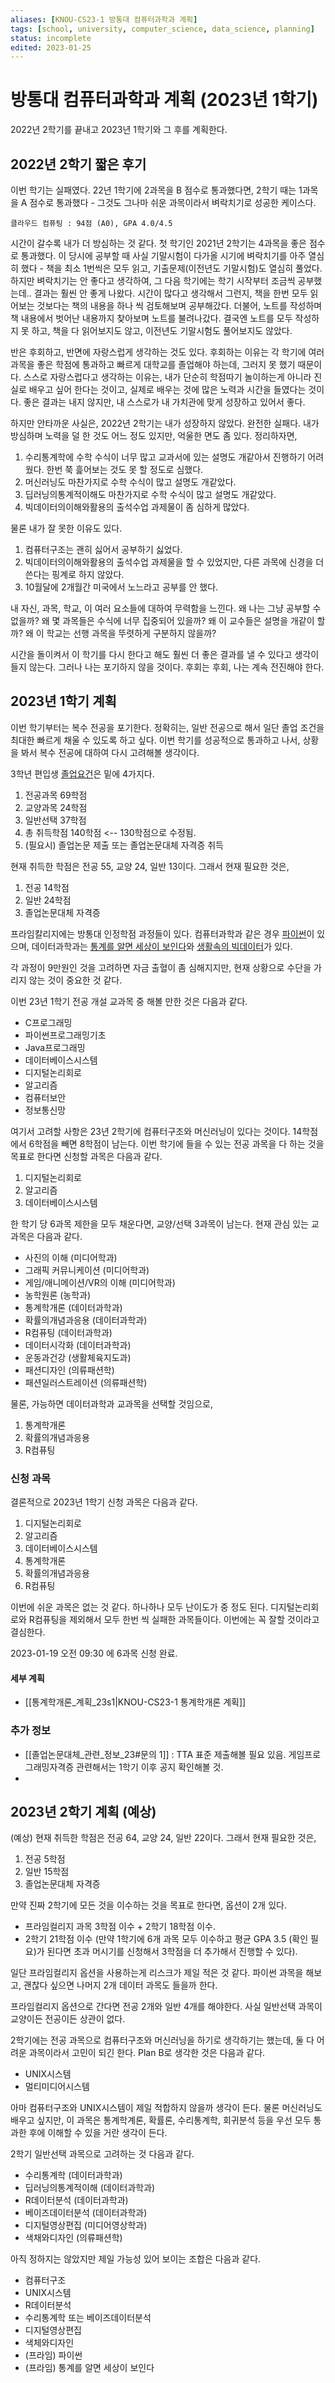 ```yaml
---
aliases: [KNOU-CS23-1 방통대 컴퓨터과학과 계획]
tags: [school, university, computer_science, data_science, planning]
status: incomplete
edited: 2023-01-25
---
```


# 방통대 컴퓨터과학과 계획 (2023년 1학기)
2022년 2학기를 끝내고 2023년 1학기와 그 후를 계획한다.

## 2022년 2학기 짧은 후기
이번 학기는 실패였다. 22년 1학기에 2과목을 B 점수로 통과했다면, 2학기 때는 1과목을 A 점수로 통과했다 - 그것도 그나마 쉬운 과목이라서 벼락치기로 성공한 케이스다.

	클라우드 컴퓨팅 : 94점 (A0), GPA 4.0/4.5

시간이 갈수록 내가 더 방심하는 것 같다. 첫 학기인 2021년 2학기는 4과목을 좋은 점수로 통과했다. 이 당시에 공부할 때 사실 기말시험이 다가올 시기에 벼락치기를 아주 열심히 했다 - 책을 최소 1번씩은 모두 읽고, 기출문제(이전년도 기말시험)도 열심히 풀었다. 하지만 벼락치기는 안 좋다고 생각하여, 그 다음 학기에는 학기 시작부터 조금씩 공부했는데.. 결과는 훨씬 안 좋게 나왔다. 시간이 많다고 생각해서 그런지, 책을 한번 모두 읽어보는 것보다는 책의 내용을 하나 씩 검토해보며 공부해갔다. 더불어, 노트를 작성하며 책 내용에서 벗어난 내용까지 찾아보며 노트를 불려나갔다. 결국엔 노트를 모두 작성하지 못 하고, 책을 다 읽어보지도 않고, 이전년도 기말시험도 풀어보지도 않았다.

반은 후회하고, 반면에 자랑스럽게 생각하는 것도 있다. 후회하는 이유는 각 학기에 여러 과목을 좋은 학점에 통과하고 빠르게 대학교를 졸업해야 하는데, 그러지 못 했기 때문이다. 스스로 자랑스럽다고 생각하는 이유는, 내가 단순히 학점따기 놀이하는게 아니라 진실로 배우고 싶어 한다는 것이고, 실제로 배우는 것에 많은 노력과 시간을 들였다는 것이다. 좋은 결과는 내지 않지만, 내 스스로가 내 가치관에 맞게 성장하고 있어서 좋다.

하지만 안타까운 사실은, 2022년 2학기는 내가 성장하지 않았다. 완전한 실패다. 내가 방심하며 노력을 덜 한 것도 어느 정도 있지만, 억울한 면도 좀 있다. 정리하자면,
1. 수리통계학에 수학 수식이 너무 많고 교과서에 있는 설명도 개같아서 진행하기 어려웠다. 한번 쭉 흝어보는 것도 못 할 정도로 심했다.
2. 머신러닝도 마찬가지로 수학 수식이 많고 설명도 개같았다.
3. 딥러닝의통계적이해도 마찬가지로 수학 수식이 많고 설명도 개같았다.
4. 빅데이터의이해와활용의 출석수업 과제물이 좀 심하게 많았다.

물론 내가 잘 못한 이유도 있다.
1. 컴퓨터구조는 괜히 싫어서 공부하기 싫었다.
2. 빅데이터의이해와활용의 출석수업 과제물을 할 수 있었지만, 다른 과목에 신경을 더 쓴다는 핑계로 하지 않았다.
3. 10월달에 2개월간 미국에서 노느라고 공부를 안 했다.

내 자신, 과목, 학교, 이 여러 요소들에 대하여 무력함을 느낀다. 왜 나는 그냥 공부할 수 없을까? 왜 몇 과목들은 수식에 너무 집중되어 있을까? 왜 이 교수들은 설명을 개같이 할까? 왜 이 학교는 선행 과목을 뚜렷하게 구분하지 않을까?

시간을 돌이켜서 이 학기를 다시 한다고 해도 훨씬 더 좋은 결과를 낼 수 있다고 생각이 들지 않는다. 그러나 나는 포기하지 않을 것이다. 후회는 후회, 나는 계속 전진해야 한다.

## 2023년 1학기 계획
이번 학기부터는 복수 전공을 포기한다. 정확히는, 일반 전공으로 해서 일단 졸업 조건을 최대한 빠르게 채울 수 있도록 하고 싶다. 이번 학기를 성공적으로 통과하고 나서, 상황을 봐서 복수 전공에 대하여 다시 고려해볼 생각이다.

3학년 편입생 [졸업요건](https://www.knou.ac.kr/knou/209/subview.do)은 밑에 4가지다.
1. 전공과목 69학점
2. 교양과목 24학점
3. 일반선택 37학점
4. 총 취득학점 140학점 <-- 130학점으로 수정됨.
5. (필요시) 졸업논문 제출 또는 졸업논문대체 자격증 취득

현재 취득한 학점은 전공 55, 교양 24, 일반 13이다. 그래서 현재 필요한 것은,
1. 전공 14학점
2. 일반 24학점
3. 졸업논문대체 자격증

프라임칼리지에는 방통대 인정학점 과정들이 있다. 컴퓨터과학과 같은 경우 [파이썬](https://prime.knou.ac.kr/prime/6001/subview.do?enc=Zm5jdDF8QEB8JTJGcHJpbWVDb3Vyc2UlMkZwcmltZSUyRjElMkZTVUJKXzIwMTUwNzMwMTQyMzI5MDAwMDAyJTJGdmlldy5kbyUzRnRyYWNrSWQlM0QlMjZjcmVkaXQlM0QlMjZsZWFybmluZ1R5cGUlM0QlMjZwYXlZbiUzRCUyNnNyY2hXb3JkJTNEJUVEJThDJThDJUVDJTlEJUI0JUVDJThEJUFDJTI2)이 있으며, 데이터과학과는 [통계를 알면 세상이 보인다](https://prime.knou.ac.kr/prime/6001/subview.do?enc=Zm5jdDF8QEB8JTJGcHJpbWVDb3Vyc2UlMkZwcmltZSUyRjElMkZTVUJKXzIwMTQxMjAxMTYxOTAwMDAwMDA4JTJGdmlldy5kbyUzRnRyYWNrSWQlM0QlMjZjcmVkaXQlM0QlMjZsZWFybmluZ1R5cGUlM0QlMjZwYXlZbiUzRCUyNnNyY2hXb3JkJTNEJUVEJTg2JUI1JUVBJUIzJTg0JTI2)와 [생활속의 빅데이터](https://prime.knou.ac.kr/prime/6001/subview.do?enc=Zm5jdDF8QEB8JTJGcHJpbWVDb3Vyc2UlMkZwcmltZSUyRjElMkZTVUJKXzIwMTUwNTAxMTYyODE3MDAwMDA0JTJGdmlldy5kbyUzRnRyYWNrSWQlM0QlMjZjcmVkaXQlM0QlMjZsZWFybmluZ1R5cGUlM0QlMjZwYXlZbiUzRCUyNnNyY2hXb3JkJTNEJUVCJUI5JTg1JUVCJThEJUIwJUVDJTlEJUI0JUVEJTg0JUIwJTI2)가 있다.

각 과정이 9만원인 것을 고려하면 자금 출혈이 좀 심해지지만, 현재 상황으로 수단을 가리지 않는 것이 중요한 것 같다.

이번 23년 1학기 전공 개설 교과목 중 해볼 만한 것은 다음과 같다.
- C프로그래밍
- 파이썬프로그래밍기초
- Java프로그래밍
- 데이터베이스시스템
- 디지털논리회로
- 알고리즘
- 컴퓨터보안
- 정보통신망

여기서 고려할 사항은 23년 2학기에 컴퓨터구조와 머신러닝이 있다는 것이다. 14학점에서 6학점을 빼면 8학점이 남는다. 이번 학기에 들을 수 있는 전공 과목을 다 하는 것을 목표로 한다면 신청할 과목은 다음과 같다.
1. 디지털논리회로
2. 알고리즘
3. 데이터베이스시스템

한 학기 당 6과목 제한을 모두 채운다면, 교양/선택 3과목이 남는다. 현재 관심 있는 교과목은 다음과 같다.
- 사진의 이해 (미디어학과)
- 그래픽 커뮤니케이션 (미디어학과)
- 게임/애니메이션/VR의 이해 (미디어학과)
- 농학원론 (농학과)
- 통계학개론 (데이터과학과)
- 확률의개념과응용 (데이터과학과)
- R컴퓨팅 (데이터과학과)
- 데이터시각화 (데이터과학과)
- 운동과건강 (생활체육지도과)
- 패션디자인 (의류패션학)
- 패션일러스트레이션 (의류패션학)

물론, 가능하면 데이터과학과 교과목을 선택할 것임으로,
1. 통계학개론
2. 확률의개념과응용
3. R컴퓨팅

### 신청 과목
결론적으로 2023년 1학기 신청 과목은 다음과 같다.
1. 디지털논리회로
2. 알고리즘
3. 데이터베이스시스템
4. 통계학개론
5. 확률의개념과응용
6. R컴퓨팅

이번에 쉬운 과목은 없는 것 같다. 하나하나 모두 난이도가 중 정도 된다. 디지털논리회로와 R컴퓨팅을 제외해서 모두 한번 씩 실패한 과목들이다. 이번에는 꼭 잘할 것이라고 결심한다.

2023-01-19 오전 09:30 에 6과목 신청 완료.

#### 세부 계획
- [[통계학개론_계획_23s1|KNOU-CS23-1 통계학개론 계획]]

### 추가 정보
- [[졸업논문대체_관련_정보_23#문의 1]] : TTA 표준 제출해볼 필요 있음. 게임프로그래밍자격증 관련해서는 1학기 이후 공지 확인해볼 것.
- 

## 2023년 2학기 계획 (예상)
(예상) 현재 취득한 학점은 전공 64, 교양 24, 일반 22이다. 그래서 현재 필요한 것은,
1. 전공 5학점
2. 일반 15학점
3. 졸업논문대체 자격증

만약 진짜 2학기에 모든 것을 이수하는 것을 목표로 한다면, 옵션이 2개 있다.
- 프라임컬리지 과목 3학점 이수 + 2학기 18학점 이수.
- 2학기 21학점 이수 (만약 1학기에 6개 과목 모두 이수하고 평균 GPA 3.5 (확인 필요)가 된다면 초과 머시기를 신청해서 3학점을 더 추가해서 진행할 수 있다).

일단 프라임컬리지 옵션을 사용하는게 리스크가 제일 적은 것 같다. 파이썬 과목을 해보고, 괜찮다 싶으면 나머지 2개 데이터 과목도 들을까 한다.

프라임컬리지 옵션으로 간다면 전공 2개와 일반 4개를 해야한다. 사실 일반선택 과목이 교양이든 전공이든 상관이 없다.

2학기에는 전공 과목으로 컴퓨터구조와 머신러닝을 하기로 생각하기는 했는데, 둘 다 어려운 과목이라서 고민이 되긴 한다. Plan B로 생각한 것은 다음과 같다.
- UNIX시스템
- 멀티미디어시스템

아마 컴퓨터구조와 UNIX시스템이 제일 적합하지 않을까 생각이 든다. 물론 머신러닝도 배우고 싶지만, 이 과목은 통계학계론, 확률론, 수리통계학, 회귀분석 등을 우선 모두 통과한 후에 이해할 수 있을 거란 생각이 든다.

2학기 일반선택 과목으로 고려하는 것 다음과 같다.
- 수리통계학 (데이터과학과)
- 딥러닝의통계적이해 (데이터과학과)
- R데이터분석 (데이터과학과)
- 베이즈데이터분석 (데이터과학과)
- 디지털영상편집 (미디어영상학과)
- 색채와디자인 (의류패션학)

아직 정하지는 않았지만 제일 가능성 있어 보이는 조합은 다음과 같다.
- 컴퓨터구조
- UNIX시스템
- R데이터분석
- 수리통계학 또는 베이즈데이터분석
- 디지털영상편집
- 색체와디자인
- (프라임) 파이썬
- (프라임) 통계를 알면 세상이 보인다